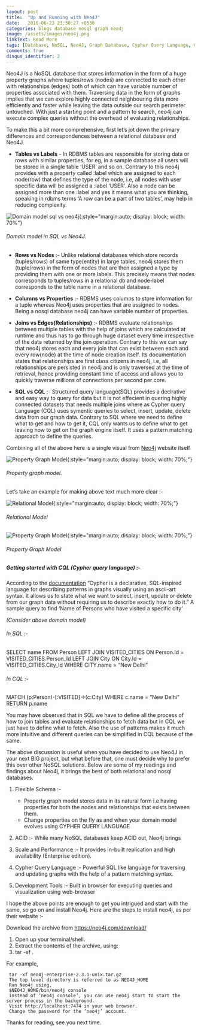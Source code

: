 ```yaml
---
layout: post
title:  "Up and Running with Neo4J"
date:   2016-06-23 23:30:27 +0530
categories: blogs database nosql graph neo4j
image: /assets/images/neo4j.png
linkText: Read More
tags: [Database, NoSQL, Neo4J, Graph Database, Cypher Query Language, CQL, SQL, Analytics, Social Network]
comments: true
disqus_identifier: 2
---
```


Neo4J is a NoSQL database that stores information in the form of a huge property graphs where tuples/rows (nodes) are connected to each other with relationships (edges) both of which can have variable number of properties associated with them.<!--excerpt--> Traversing data in the form of graphs implies that we can explore highly connected neighbouring data more efficiently and faster while leaving the data outside our search perimeter untouched. With just a starting point and a pattern to search, neo4j can execute complex queries without the overhead of evaluating relationships.


To make this a bit more comprehensive, first let’s jot down the primary differences and correspondences between a relational database and Neo4J.

  - **Tables vs Labels** - In RDBMS tables are responsible for storing data or rows with similar properties, for eg, in a sample database all users will be stored in a single table ‘USER’ and so on. Contrary to this neo4j provides with a property called :label which are assigned to each node(row) that defines the type of the node, i.e, all nodes with user specific data will be assigned a :label ‘USER’. Also a node can be assigned more than one :label and yes it means what you are thinking, speaking in rdbms terms ‘A row can be a part of two tables’, may help in reducing complexity.

  ![Domain model sql vs neo4j](http://www.tothenew.com/blog/wp-content/uploads/2016/06/407x215xTVSL.png.pagespeed.ic.Ua7DY4xkOl.png){:style="margin:auto; display: block; width: 70%"}

###### Domain model in SQL vs Neo4J.

  - **Rows vs Nodes** :- Unlike relational databases which store records (tuples/rows) of same type(entity) in large tables, neo4j stores them (tuple/rows) in the form of nodes that are then assigned a type by providing them with one or more labels. This precisely means that nodes corresponds to tuples/rows in a relational db and node-label corresponds to the table name in a relational database.

  - **Columns vs Properties** :- RDBMS uses columns to store information for a tuple whereas Neo4j uses properties that are assigned to nodes. Being a nosql database neo4j can have variable number of properties.   

  - **Joins vs Edges(Relationships)** :- RDBMS evaluate relationships between multiple tables with the help of joins which are calculated at runtime and thus has to go through huge dataset every time irrespective of the data returned by the join operation. Contrary to this we can say that neo4j stores each and every join that can exist between each and every row(node) at the time of node creation itself. Its documentation states that relationships are first class citizens in neo4j, i.e, all relationships are persisted in neo4j and is only traversed at the time of retrieval, hence providing constant time of access and allows you to quickly traverse millions of connections per second per core.

  - **SQL vs CQL** :- Structured query language(SQL) provides a declrative and easy way to query for data but it is not effecient in quering highly connected datasets that needs multiple joins where as Cypher query Language (CQL) uses symentic queries to select, insert, update, delete data from our graph data. Contrary to SQL where we need to define what to get and how to get it, CQL only wants us to define what to get leaving how to get on the graph engine itself. It uses a pattern matching approach to define the queries.


Combining all of the above here is a single visual from [Neo4j](https://neo4j.com/) website itself

  ![Property Graph Model](http://www.tothenew.com/blog/wp-content/uploads/2016/06/graph.png){:style="margin:auto; display: block; width: 70%;"}

###### Property graph model.

Let’s take an example for making above text much more clear :-

![Relational Model](http://www.tothenew.com/blog/wp-content/uploads/2016/06/767x462xDB.png.pagespeed.ic.X0yCMnc2f3.png){:style="margin:auto; display: block; width: 70%;"}

###### Relational Model

![Property Graph Model](http://www.tothenew.com/blog/wp-content/uploads/2016/06/571x452xDB_NEO.png.pagespeed.ic.dfJjcfGgUb.png){:style="margin:auto; display: block; width: 70%;"}

###### Property Graph Model



##### Getting started with CQL (Cypher query language) :-

According to the [documentation](https://neo4j.com/developer/cypher-query-language/) “Cypher is a declarative, SQL-inspired language for describing patterns in graphs visually using an ascii-art syntax. It allows us to state what we want to select, insert, update or delete from our graph data without requiring us to describe exactly how to do it.”
A sample query to find ‘Name of Persons who have visited a specific city’

_(Consider above domain model)_

###### In SQL :-


SELECT name FROM Person LEFT JOIN VISITED_CITIES ON Person.Id = VISITED_CITIES.Person_Id LEFT JOIN City ON City.Id = VISITED_CITIES.City_Id WHERE CITY.name = “New Delhi”


###### In CQL :-

MATCH (p:Person)-[:VISITED]->(c:City) WHERE c.name = “New Delhi” RETURN p.name


You may have observed that in SQL we have to define all the process of how to join tables and evaluate relationships to fetch data but in CQL we just have to define what to fetch. Also the use of patterns makes it much more intuitive and different queries can be simplified in CQL because of the same.

The above discussion is useful when you have decided to use Neo4J in your next BIG project, but what before that, one must decide why to prefer this over other NoSQL solutions. Below are some of my readings and findings about Neo4j, it brings the best of both relational and nosql databases.

  1. Flexible Schema :-
      - Property graph model stores data in its natural form i.e having properties for both the nodes and relationships that exists between them.
      - Change properties on the fly as and when your domain model evolves using CYPHER QUERY LANGUAGE

  2. ACID :- While many NoSQL databases keep ACID out, Neo4j brings

  3. Scale and Performance :- It provides in-built replication and high availability (Enterprise edition).

  4. Cypher Query Language :- Powerful SQL like language for traversing and updating graphs with the help of a pattern matching syntax.

  5. Development Tools :- Built in browser for executing queries and visualization using web-browser

I hope the above points are enough to get you intrigued and start with the same, so go on and install Neo4j. Here are the steps to install neo4j, as per their website :-

Download the archive from https://neo4j.com/download/

  1. Open up your terminal/shell.
  2. Extract the contents of the archive, using:
  3. tar -xf <filecode>.

For example,


~~~
 tar -xf neo4j-enterprise-2.3.1-unix.tar.gz
 The top level directory is referred to as NEO4J_HOME
 Run Neo4j using,
 $NEO4J_HOME/bin/neo4j console
 Instead of ‘neo4j console’, you can use neo4j start to start the server process in the background.
 Visit http://localhost:7474 in your web browser.
 Change the password for the ‘neo4j’ account.
~~~



Thanks for reading, see you next time.
